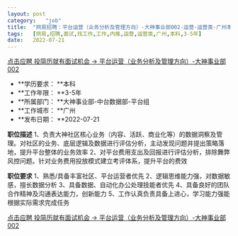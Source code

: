 ```yaml
---
layout:	post
category:	"job"
title:	"网易招聘：平台运营（业务分析及管理方向）-大神事业部002-运营-运营类-广州本科3-5年"
tags:	[网易,招聘,面试,找工作,工作,内推,运营,运营类,广州,本科,3-5年]
date:	2022-07-21
---
```


[点击应聘 投简历就有面试机会 -> 平台运营（业务分析及管理方向）-大神事业部002](http://mobile.bole.netease.com/bole/boleDetail?id=41211&employeeId=346f03c3cda5f04c&key=all)



- **学历要求： **本科
- **工作年限： **3-5年
- **所属部门： **大神事业部-中台数据部-平台组
- **工作城市： **广州
- **发布日期： **2022-07-21



**职位描述**
1、负责大神社区核心业务（内容、活跃、商业化等）的数据洞察及管理。对社区的业务、底层逻辑及数据进行评估分析，主动发现问题并提出策略落地，提升平台整体的业务效率
2、对平台费用支出及回报进行评估分析，排除舞弊风控问题。针对业务费用投放模式建立考评体系，提升平台的费效



**职位要求**
1、熟悉/具备丰富社区、平台运营者优先
2、逻辑思维能力强，对数据敏感，擅长数据分析
3、具备数据、自动化办公处理技能者优先
4、具备良好的团队合作精神及沟通表达能力，创新能力
5、工作认真负责具备上进心，学习能力强能根据实际需求完成任务



[点击应聘 投简历就有面试机会 -> 平台运营（业务分析及管理方向）-大神事业部002](http://mobile.bole.netease.com/bole/boleDetail?id=41211&employeeId=346f03c3cda5f04c&key=all)